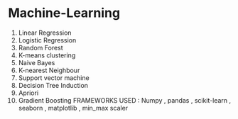 # Machine-Learning
1. Linear Regression 
2. Logistic Regression
3. Random Forest
4. K-means clustering
5. Naive Bayes
6. K-nearest Neighbour
7. Support vector machine
8. Decision Tree Induction
9. Apriori
10. Gradient Boosting 
FRAMEWORKS USED : Numpy , pandas , scikit-learn , seaborn , matplotlib , min_max scaler
